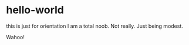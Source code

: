 # hello-world
this is just for orientation
I am a total noob.  Not really.  Just being modest.

Wahoo!
